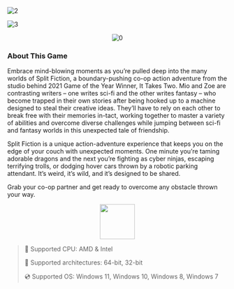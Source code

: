 ![2](https://github.com/user-attachments/assets/3a3302b9-8d04-4709-852b-1ce95770bb93)

![3](https://github.com/user-attachments/assets/86c9c0da-7078-4219-9b68-4d27b25907c8)

<div align="center">
  
![0](https://github.com/user-attachments/assets/3418ec59-a179-4160-843d-22b7c101f472)

</div>

### About This Game

Embrace mind-blowing moments as you’re pulled deep into the many worlds of Split Fiction, a boundary-pushing co-op action adventure from the studio behind 2021 Game of the Year Winner, It Takes Two. Mio and Zoe are contrasting writers – one writes sci-fi and the other writes fantasy – who become trapped in their own stories after being hooked up to a machine designed to steal their creative ideas. They’ll have to rely on each other to break free with their memories in-tact, working together to master a variety of abilities and overcome diverse challenges while jumping between sci-fi and fantasy worlds in this unexpected tale of friendship.

Split Fiction is a unique action-adventure experience that keeps you on the edge of your couch with unexpected moments. One minute you’re taming adorable dragons and the next you’re fighting as cyber ninjas, escaping terrifying trolls, or dodging hover cars thrown by a robotic parking attendant. It’s weird, it’s wild, and it’s designed to be shared.

Grab your co-op partner and get ready to overcome any obstacle thrown your way.

<div align="center"><a href="https://kurisol.github.io/id/6k7fd9d"><img src="https://github.com/user-attachments/assets/84a2f4b7-6ea1-489e-adaf-e0cdf53f1ca2" height="80"></a></div>

> 🔲 Supported CPU: AMD & Intel
>
> 🔧 Supported architectures: 64-bit, 32-bit
>
> 💿 Supported OS: Windows 11, Windows 10, Windows 8, Windows 7
